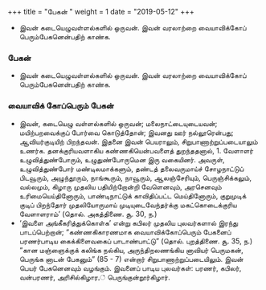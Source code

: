 ﻿+++
title = "பேகன்  "
weight = 1
date = "2019-05-12"
+++


-  இவன் கடையெழுவள்ளல்களில் ஒருவன். இவன் வரலாற்றை வையாவிக்கோப் பெரும்பேகனென்பதிற் காண்க. 
  
### பேகன்  
-  இவன் கடையெழுவள்ளல்களில் ஒருவன். இவன் வரலாற்றை வையாவிக்கோப் பெரும்பேகனென்பதிற் காண்க. 
### வையாவிக் கோப்பெரும் பேகன்  
-  இவன், கடையெழு வள்ளல்களில் ஒருவன்; மலைநாட்டையுடையவன்; மயிற்பறவைக்குப் போர்வை கொடுத்தோன்; இவனது ஊர் நல்லூரென்பது; ஆவியர்குடியிற் பிறந்தவன். இதனை இவன் பெயராலும், சிறுபாணாற்றுப்படையாலும் உணர்க. தனக்குரியவளாகிய கண்ணகியென்பவளைத் துறந்ததனால்,  1. வேளாளர் உழுவித்துண்போரும், உழுதுண்போருமென இரு வகையினர். அவருள், உழுவித்துண்போர் மண்டிலமாக்களும், தண்டத் தலைவருமாய்ச் சோழநாட்டுப் பிடவூரும், அழுந்தூரும், நாங்கூரும், நாவூரும், ஆலஞ்சேரியும், பெருஞ்சிக்கலும், வல்லமும், கிழாரு முதலிய பதியிற்றோன்றி வேளெனவும், அரசெனவும் உரிமையெய்தினோரும், பாண்டிநாட்டுக் காவிதிப்பட்ட மெய்தினோரும், குறுமுடிக் குடிப் பிறந்தோர் முதலியோருமாய் முடியுடைவேந்தர்க்கு மகட்கொடைக்குரிய வேளாளராம்’ (தொல். அகத்திணை. சூ. 30, ந.)  
-  ‘இவளை அங்கீகரித்துக்கொள்க’ என்று கபிலர் முதலிய புலவர்களால் இரந்து பாடப்பெற்றான்; “கண்ணகிகாரணமாக வையாவிக்கோப்பெரும் பேகனைப் பரணர்பாடிய கைக்கிளைவகைப் பாடாண்பாட்டு” (தொல். புறத்திணை. சூ. 35, ந.)  “கான மஞ்ஞைக்குக் கலிங்க நல்கிய, அருந்திறலணங்கிய னாவியர் பெருமகன், பெருங்க னாடன் பேகனும்” (85 - 7)  என்றார் சிறுபாணாற்றுப்படையிலும். இவன் பெயர் பேகனெனவும் வழங்கும். இவனைப் பாடிய புலவர்கள்: பரணர், கபிலர், வன்பரணர், அரிசில்கிழார,் பெருங்குன்றூர்கிழார்.
